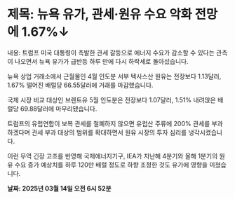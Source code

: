 # **제목: 뉴욕 유가, 관세·원유 수요 악화 전망에 1.67%↓**

  내용: 트럼프 미국 대통령이 촉발한 관세 갈등으로 에너지 수요가 감소할 수 있다는 관측이 나오면서 뉴욕 유가가 급반등 하루 만에 다시 하락세로 돌아섰습니다.

뉴욕 상업 거래소에서 근월물인 4월 인도분 서부 텍사스산 원유는 전장보다 1.13달러, 1.67% 떨어진 배럴당 66.55달러에 거래를 마감했습니다.

국제 시장 비교 대상인 브렌트유 5월 인도분은 전장보다 1.07달러, 1.51% 내려앉은 배럴당 69.88달러에 마무리됐습니다.

트럼프의 유럽연합이 보복 관세를 철폐하지 않으면 유럽산 주류에 200% 관세를 부과하겠다며 관세 부과 대상의 범위를 확대하면서 원유 시장의 투자 심리를 냉각시켰습니다.

이런 무역 긴장 고조를 반영해 국제에너지기구, IEA가 지난해 4분기와 올해 1분기의 원유 수요 증가 예상치를 하루 120만 배럴 정도로 하향 조정한 것도 유가에 영향을 미쳤습니다.

  **날짜: 2025년 03월 14일 오전 6시 52분**